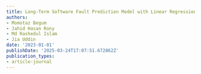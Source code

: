 ```yaml
---
title: Long-Term Software Fault Prediction Model with Linear Regression and Data Transformation
authors:
- Momotaz Begum
- Jahid Hasan Rony
- Md Rashedul Islam
- Jia Uddin
date: '2023-01-01'
publishDate: '2025-03-24T17:07:51.672862Z'
publication_types:
- article-journal
---
```

